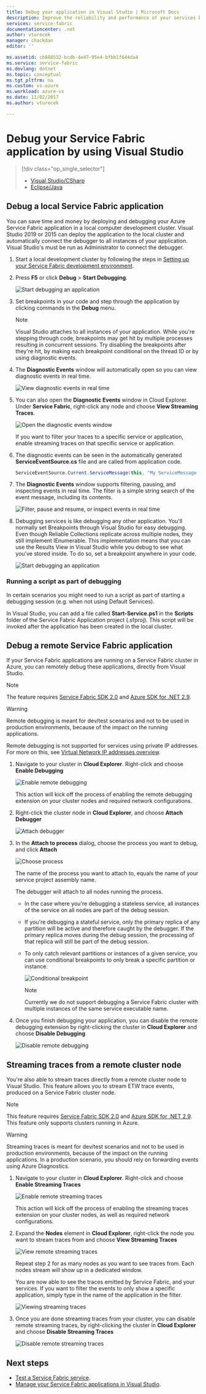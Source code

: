 ```yaml
---
title: Debug your application in Visual Studio | Microsoft Docs
description: Improve the reliability and performance of your services by developing and debugging them in Visual Studio on a local development cluster.
services: service-fabric
documentationcenter: .net
author: vturecek
manager: chackdan
editor: ''

ms.assetid: cb888532-bcdb-4e47-95e4-bfbb1f644da4
ms.service: service-fabric
ms.devlang: dotnet
ms.topic: conceptual
ms.tgt_pltfrm: na
ms.custom: vs-azure
ms.workload: azure-vs
ms.date: 11/02/2017
ms.author: vturecek

---
```

# Debug your Service Fabric application by using Visual Studio
> [!div class="op_single_selector"]
> * [Visual Studio/CSharp](service-fabric-debugging-your-application.md) 
> * [Eclipse/Java](service-fabric-debugging-your-application-java.md)
>


## Debug a local Service Fabric application
You can save time and money by deploying and debugging your Azure Service Fabric application in a local computer development cluster. Visual Studio 2019 or 2015 can deploy the application to the local cluster and automatically connect the debugger to all instances of your application. Visual Studio's must be run as Administrator to connect the debugger.

1. Start a local development cluster by following the steps in [Setting up your Service Fabric development environment](service-fabric-get-started.md).
2. Press **F5** or click **Debug** > **Start Debugging**.
   
    ![Start debugging an application][startdebugging]
3. Set breakpoints in your code and step through the application by clicking commands in the **Debug** menu.
   
   > [!NOTE]
   > Visual Studio attaches to all instances of your application. While you're stepping through code, breakpoints may get hit by multiple processes resulting in concurrent sessions. Try disabling the breakpoints after they're hit, by making each breakpoint conditional on the thread ID or by using diagnostic events.
   > 
   > 
4. The **Diagnostic Events** window will automatically open so you can view diagnostic events in real time.
   
    ![View diagnostic events in real time][diagnosticevents]
5. You can also open the **Diagnostic Events** window in Cloud Explorer.  Under **Service Fabric**, right-click any node and choose **View Streaming Traces**.
   
    ![Open the diagnostic events window][viewdiagnosticevents]
   
    If you want to filter your traces to a specific service or application,  enable streaming traces on that specific service or application.
6. The diagnostic events can be seen in the automatically generated **ServiceEventSource.cs** file and are called from application code.
   
    ```csharp
    ServiceEventSource.Current.ServiceMessage(this, "My ServiceMessage with a parameter {0}", result.Value.ToString());
    ```
7. The **Diagnostic Events** window supports filtering, pausing, and inspecting events in real time.  The filter is a simple string search of the event message, including its contents.
   
    ![Filter, pause and resume, or inspect events in real time][diagnosticeventsactions]
8. Debugging services is like debugging any other application. You'll normally set Breakpoints through Visual Studio for easy debugging. Even though Reliable Collections replicate across multiple nodes, they still implement IEnumerable. This implementation means that you can use the Results View in Visual Studio while you debug to see what you've stored inside. To do so, set a breakpoint anywhere in your code.
   
    ![Start debugging an application][breakpoint]


### Running a script as part of debugging
In certain scenarios you might need to run a script as part of starting a debugging session (e.g. when not using Default Services).

In Visual Studio, you can add a file called **Start-Service.ps1** in the **Scripts** folder of the Service Fabric Application project (.sfproj). This script will be invoked after the application has been created in the local cluster.


<!--Every topic should have next steps and links to the next logical set of content to keep the customer engaged-->

## Debug a remote Service Fabric application
If your Service Fabric applications are running on a Service Fabric cluster in Azure, you can remotely debug these applications, directly from Visual Studio.

> [!NOTE]
> The feature requires [Service Fabric SDK 2.0](https://www.microsoft.com/web/handlers/webpi.ashx?command=getinstallerredirect&appid=MicrosoftAzure-ServiceFabric-VS2015) and [Azure SDK for .NET 2.9](https://azure.microsoft.com/downloads/).    

<!-- -->
> [!WARNING]
> Remote debugging is meant for dev/test scenarios and not to be used in production environments, because of the impact on the running applications.
>
> Remote debugging is not supported for services using private IP addresses. For more on this, see [Virtual Network IP addresses overview](/virtual-network/virtual-network-ip-addresses-overview-arm#private-ip-addresses).

1. Navigate to your cluster in **Cloud Explorer**. Right-click and choose **Enable Debugging**
   
    ![Enable remote debugging][enableremotedebugging]
   
    This action will kick off the process of enabling the remote debugging extension on your cluster nodes and required network configurations.
2. Right-click the cluster node in **Cloud Explorer**, and choose **Attach Debugger**
   
    ![Attach debugger][attachdebugger]
3. In the **Attach to process** dialog, choose the process you want to debug, and click **Attach**
   
    ![Choose process][chooseprocess]
   
    The name of the process you want to attach to, equals the name of your service project assembly name.
   
    The debugger will attach to all nodes running the process.
   
   * In the case where you're debugging a stateless service, all instances of the service on all nodes are part of the debug session.
   * If you're debugging a stateful service, only the primary replica of any partition will be active and therefore caught by the debugger. If the primary replica moves during the debug session, the processing of that replica will still be part of the debug session.
   * To only catch relevant partitions or instances of a given service, you can use conditional breakpoints to only break a specific partition or instance.
     
     ![Conditional breakpoint][conditionalbreakpoint]
     
     > [!NOTE]
     > Currently we do not support debugging a Service Fabric cluster with multiple instances of the same service executable name.
     > 
     > 
4. Once you finish debugging your application, you can disable the remote debugging extension by right-clicking the cluster in **Cloud Explorer** and choose **Disable Debugging**
   
    ![Disable remote debugging][disableremotedebugging]

## Streaming traces from a remote cluster node
You're also able to stream traces directly from a remote cluster node to Visual Studio. This feature allows you to stream ETW trace events, produced on a Service Fabric cluster node.

> [!NOTE]
> This feature requires [Service Fabric SDK 2.0](https://www.microsoft.com/web/handlers/webpi.ashx?command=getinstallerredirect&appid=MicrosoftAzure-ServiceFabric-VS2015) and [Azure SDK for .NET 2.9](https://azure.microsoft.com/downloads/).
> This feature only supports clusters running in Azure.
> 
> 

<!-- -->
> [!WARNING]
> Streaming traces is meant for dev/test scenarios and not to be used in production environments, because of the impact on the running applications.
> In a production scenario, you should rely on forwarding events using Azure Diagnostics.

1. Navigate to your cluster in **Cloud Explorer**. Right-click and choose **Enable Streaming Traces**
   
    ![Enable remote streaming traces][enablestreamingtraces]
   
    This action will kick off the process of enabling the streaming traces extension on your cluster nodes, as well as required network configurations.
2. Expand the **Nodes** element in **Cloud Explorer**, right-click the node you want to stream traces from and choose **View Streaming Traces**
   
    ![View remote streaming traces][viewremotestreamingtraces]
   
    Repeat step 2 for as many nodes as you want to see traces from. Each nodes stream will show up in a dedicated window.
   
    You are now able to see the traces emitted by Service Fabric, and your services. If you want to filter the events to only show a specific application, simply type in the name of the application in the filter.
   
    ![Viewing streaming traces][viewingstreamingtraces]
3. Once you are done streaming traces from your cluster, you can disable remote streaming traces, by right-clicking the cluster in **Cloud Explorer** and choose **Disable Streaming Traces**
   
    ![Disable remote streaming traces][disablestreamingtraces]

## Next steps
* [Test a Service Fabric service](service-fabric-testability-overview.md).
* [Manage your Service Fabric applications in Visual Studio](service-fabric-manage-application-in-visual-studio.md).

<!--Image references-->
[startdebugging]: ./media/service-fabric-debugging-your-application/startdebugging.png
[diagnosticevents]: ./media/service-fabric-debugging-your-application/diagnosticevents.png
[viewdiagnosticevents]: ./media/service-fabric-debugging-your-application/viewdiagnosticevents.png
[diagnosticeventsactions]: ./media/service-fabric-debugging-your-application/diagnosticeventsactions.png
[breakpoint]: ./media/service-fabric-debugging-your-application/breakpoint.png
[enableremotedebugging]: ./media/service-fabric-debugging-your-application/enableremotedebugging.png
[attachdebugger]: ./media/service-fabric-debugging-your-application/attachdebugger.png
[chooseprocess]: ./media/service-fabric-debugging-your-application/chooseprocess.png
[conditionalbreakpoint]: ./media/service-fabric-debugging-your-application/conditionalbreakpoint.png
[disableremotedebugging]: ./media/service-fabric-debugging-your-application/disableremotedebugging.png
[enablestreamingtraces]: ./media/service-fabric-debugging-your-application/enablestreamingtraces.png
[viewingstreamingtraces]: ./media/service-fabric-debugging-your-application/viewingstreamingtraces.png
[viewremotestreamingtraces]: ./media/service-fabric-debugging-your-application/viewremotestreamingtraces.png
[disablestreamingtraces]: ./media/service-fabric-debugging-your-application/disablestreamingtraces.png
